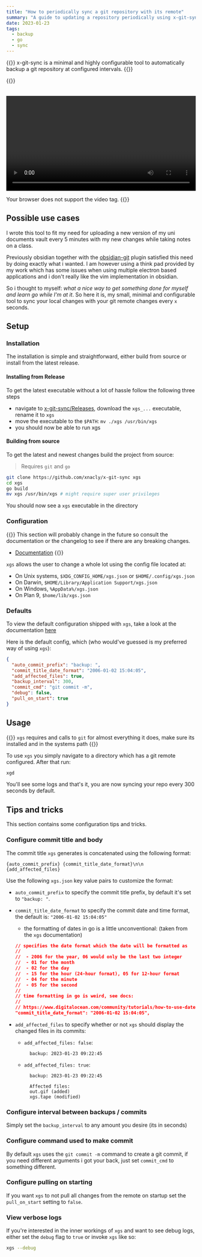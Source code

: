 ```yaml
---
title: "How to periodically sync a git repository with its remote"
summary: "A guide to updating a repository periodically using x-git-sync"
date: 2023-01-23
tags:
  - backup
  - go
  - sync
---
```


{{<callout type="Info">}}
x-git-sync is a minimal and highly configurable tool to automatically backup a git repository at configured intervals.
{{</callout>}}

{{<rawhtml>}}
<video style="margin-top: 2rem; border-radius: var(--spacing)" width=100% controls autoplay>

<source src="/xgs/demo.mp4" type="video/mp4">
Your browser does not support the video tag.  
 </video>
{{</rawhtml>}}

## Possible use cases

I wrote this tool to fit my need for uploading a new version of my uni documents vault every 5 minutes with my new changes while taking notes on a class.

Previously obsidian together with the [obsidian-git](https://github.com/denolehov/obsidian-git) plugin satisfied this need by doing exactly what i wanted.
I am however using a think pad provided by my work which has some issues when using multiple electron based applications and i don't really like the vim implementation in obsidian.

So i thought to myself: _what a nice way to get something done for myself and learn go while I'm at it_.
So here it is, my small, minimal and configurable tool to sync your local changes with your git remote changes every `x` seconds.

## Setup

### Installation

The installation is simple and straightforward, either build from source or install from the latest release.

#### Installing from Release

To get the latest executable without a lot of hassle follow the following three steps

- navigate to [x-git-sync/Releases](https://github.com/xNaCly/x-git-sync/releases/),
  download the `xgs_...` executable, rename it to `xgs`
- move the executable to the `$PATH`: `mv ./xgs /usr/bin/xgs`
- you should now be able to run xgs

#### Building from source

To get the latest and newest changes build the project from source:

> Requires `git` and `go`

```bash
git clone https://github.com/xnacly/x-git-sync xgs
cd xgs
go build
mv xgs /usr/bin/xgs # might require super user privileges
```

You should now see a `xgs` executable in the directory

### Configuration

{{<callout type="Tip">}}
This section will probably change in the future so consult the documentation or the changelog to see if there are any breaking changes.

- [Documentation](https://github.com/xNaCly/x-git-sync/blob/master/README.md#x-git-sync)
  {{</callout>}}

`xgs` allows the user to change a whole lot using the config file located at:

- On Unix systems, `$XDG_CONFIG_HOME/xgs.json` or `$HOME/.config/xgs.json`
- On Darwin, `$HOME/Library/Application Support/xgs.json`
- On Windows, `%AppData%/xgs.json`
- On Plan 9, `$home/lib/xgs.json`

### Defaults

To view the default configuration shipped with `xgs`, take a look at the documentation [here](https://github.com/xNaCly/x-git-sync/blob/master/README.md#config-options-and-defaults)

Here is the default config, which (who would've guessed is my preferred way of using `xgs`):

```json
{
  "auto_commit_prefix": "backup: ",
  "commit_title_date_format": "2006-01-02 15:04:05",
  "add_affected_files": true,
  "backup_interval": 300,
  "commit_cmd": "git commit -m",
  "debug": false,
  "pull_on_start": true
}
```

## Usage

{{<callout type="Info">}}
`xgs` requires and calls to `git` for almost everything it does, make sure its installed and in the systems path
{{</callout>}}

To use `xgs` you simply navigate to a directory which has a git remote configured. After that run:

```bash
xgd
```

You'll see some logs and that's it, you are now syncing your repo every 300 seconds by default.

## Tips and tricks

This section contains some configuration tips and tricks.

### Configure commit title and body

The commit title `xgs` generates is concatenated using the following format:

```text
{auto_commit_prefix} {commit_title_date_format}\n\n
{add_affected_files}
```

Use the following `xgs.json` key value pairs to customize the format:

- `auto_commit_prefix` to specify the commit title prefix, by default it's set to `"backup: "`.
- `commit_title_date_format` to specify the commit date and time format, the default is: `"2006-01-02 15:04:05"`
  - the formatting of dates in go is a little unconventional: (taken from the `xgs` documentation)
  ```json
  // specifies the date format which the date will be formatted as
  //
  //  - 2006 for the year, 06 would only be the last two integer
  //  - 01 for the month
  //  - 02 for the day
  //  - 15 for the hour (24-hour format), 05 for 12-hour format
  //  - 04 for the minute
  //  - 05 for the second
  //
  // time formatting in go is weird, see docs:
  //
  // https://www.digitalocean.com/community/tutorials/how-to-use-dates-and-times-in-go
  "commit_title_date_format": "2006-01-02 15:04:05",
  ```
- `add_affected_files` to specify whether or not `xgs` should display the changed files in its commits:

  - `add_affected_files: false`:

    ```text
      backup: 2023-01-23 09:22:45
    ```

  - `add_affected_files: true`:

    ```text
      backup: 2023-01-23 09:22:45

      Affected files:
      out.gif (added)
      xgs.tape (modified)
    ```

### Configure interval between backups / commits

Simply set the `backup_interval` to any amount you desire (its in seconds)

### Configure command used to make commit

By default `xgs` uses the `git commit -m` command to create a git commit, if you need different arguments i got your back, just set `commit_cmd` to something different.

### Configure pulling on starting

If you want `xgs` to not pull all changes from the remote on startup set the `pull_on_start` setting to `false`.

### View verbose logs

If you're interested in the inner workings of `xgs` and want to see debug logs, either set the `debug` flag to `true` or invoke `xgs` like so:

```bash
xgs --debug
```

